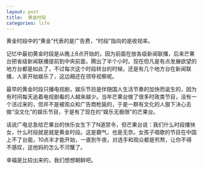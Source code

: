 ```yaml
---
layout: post
title:  黄金时段
categories: life
---
```


黄金时段中的“黄金”代表的是广告费，“时段”指向的是收视率。

记忆中最初黄金时段是从晚上8点开始的，因为前面在放各级新闻联播，后来芒果台把省级新闻联播提前到中央前面，腾出了半个小时。现在但凡是有点发展欲望的地方台都是如此了，不过每次这个时段转台的时候，还是有几个地方台在新闻联播，人家开始娱乐了，这边厢还在领导视察呢。

最早的黄金时段只播电视剧，娱乐节目是伴随国人生活节奏的加快而诞生的，因为有时间每天追着电视剧看的人越来越少。当年芒果台做了很多时政类节目，没有一个活过来的，但并不是被观众和广告商枪毙的，于是一群有文化的人狠下决心去做“没文化”的娱乐节目，于是有了现在的“娱乐无极限”的芒果台。

话说广电总急给芒果台的快乐女生下了N道禁令，但芒果台说：我们什么时段播快女，什么时段就是就是黄金时段。这是霸气，也是无奈。女孩子唱歌的节目在中国上不了台面，10点半才能开始，一直到午夜，对选手和观众都是煎熬，让你不得不感叹，这他妈的怎么不河蟹了。

幸福是比较出来的，我们想想朝鲜吧。